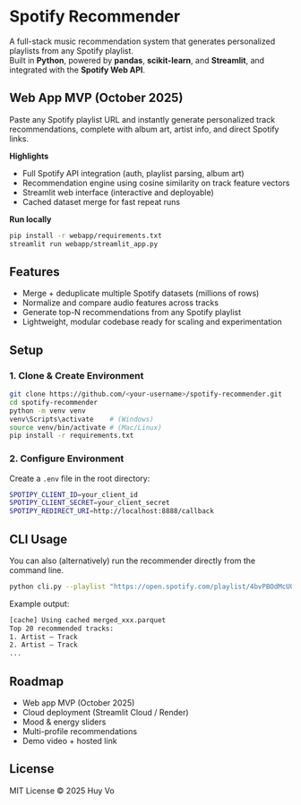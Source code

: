 # Spotify Recommender

A full-stack music recommendation system that generates personalized playlists from any Spotify playlist.  
Built in **Python**, powered by **pandas**, **scikit-learn**, and **Streamlit**, and integrated with the **Spotify Web API**.



## Web App MVP (October 2025)

Paste any Spotify playlist URL and instantly generate personalized track recommendations, complete with album art, artist info, and direct Spotify links.

**Highlights**
- Full Spotify API integration (auth, playlist parsing, album art)
- Recommendation engine using cosine similarity on track feature vectors
- Streamlit web interface (interactive and deployable)
- Cached dataset merge for fast repeat runs

**Run locally**
```bash
pip install -r webapp/requirements.txt
streamlit run webapp/streamlit_app.py
```



## Features
- Merge + deduplicate multiple Spotify datasets (millions of rows)
- Normalize and compare audio features across tracks
- Generate top-N recommendations from any Spotify playlist
- Lightweight, modular codebase ready for scaling and experimentation



## Setup

### 1. Clone & Create Environment
```bash
git clone https://github.com/<your-username>/spotify-recommender.git
cd spotify-recommender
python -m venv venv
venv\Scripts\activate    # (Windows)
source venv/bin/activate # (Mac/Linux)
pip install -r requirements.txt
```

### 2. Configure Environment
Create a `.env` file in the root directory:
```bash
SPOTIPY_CLIENT_ID=your_client_id
SPOTIPY_CLIENT_SECRET=your_client_secret
SPOTIPY_REDIRECT_URI=http://localhost:8888/callback
```



## CLI Usage <a name="cli-usage"></a>
You can also (alternatively) run the recommender directly from the command line.

```bash
python cli.py --playlist "https://open.spotify.com/playlist/4bvPBOdMcU0dVJQqP86upR" --top_n 20
```

Example output:
```bash
[cache] Using cached merged_xxx.parquet
Top 20 recommended tracks:
1. Artist – Track
2. Artist – Track
...
```


## Roadmap
- Web app MVP (October 2025)
- Cloud deployment (Streamlit Cloud / Render)
- Mood & energy sliders
- Multi-profile recommendations
- Demo video + hosted link



## License
MIT License © 2025 Huy Vo
